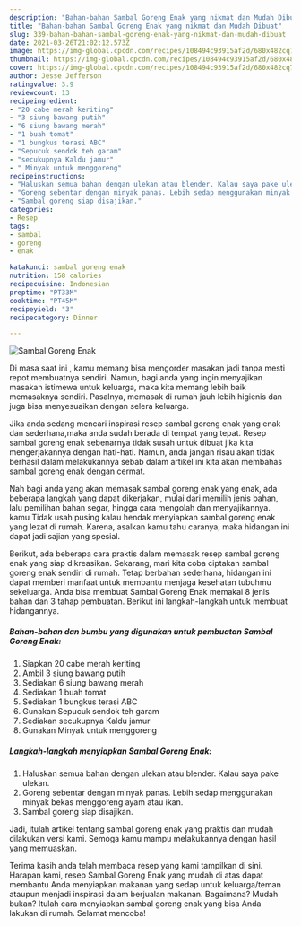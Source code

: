 ```yaml
---
description: "Bahan-bahan Sambal Goreng Enak yang nikmat dan Mudah Dibuat"
title: "Bahan-bahan Sambal Goreng Enak yang nikmat dan Mudah Dibuat"
slug: 339-bahan-bahan-sambal-goreng-enak-yang-nikmat-dan-mudah-dibuat
date: 2021-03-26T21:02:12.573Z
image: https://img-global.cpcdn.com/recipes/108494c93915af2d/680x482cq70/sambal-goreng-enak-foto-resep-utama.jpg
thumbnail: https://img-global.cpcdn.com/recipes/108494c93915af2d/680x482cq70/sambal-goreng-enak-foto-resep-utama.jpg
cover: https://img-global.cpcdn.com/recipes/108494c93915af2d/680x482cq70/sambal-goreng-enak-foto-resep-utama.jpg
author: Jesse Jefferson
ratingvalue: 3.9
reviewcount: 13
recipeingredient:
- "20 cabe merah keriting"
- "3 siung bawang putih"
- "6 siung bawang merah"
- "1 buah tomat"
- "1 bungkus terasi ABC"
- "Sepucuk sendok teh garam"
- "secukupnya Kaldu jamur"
- " Minyak untuk menggoreng"
recipeinstructions:
- "Haluskan semua bahan dengan ulekan atau blender. Kalau saya pake ulekan."
- "Goreng sebentar dengan minyak panas. Lebih sedap menggunakan minyak bekas menggoreng ayam atau ikan."
- "Sambal goreng siap disajikan."
categories:
- Resep
tags:
- sambal
- goreng
- enak

katakunci: sambal goreng enak 
nutrition: 158 calories
recipecuisine: Indonesian
preptime: "PT33M"
cooktime: "PT45M"
recipeyield: "3"
recipecategory: Dinner

---
```



![Sambal Goreng Enak](https://img-global.cpcdn.com/recipes/108494c93915af2d/680x482cq70/sambal-goreng-enak-foto-resep-utama.jpg)

Di masa  saat ini , kamu memang bisa mengorder masakan jadi tanpa mesti repot membuatnya sendiri. Namun, bagi anda yang ingin menyajikan masakan istimewa untuk keluarga, maka kita memang lebih baik memasaknya sendiri. Pasalnya, memasak di rumah jauh lebih higienis dan juga bisa menyesuaikan dengan selera keluarga.

Jika anda sedang mencari inspirasi resep sambal goreng enak yang enak dan sederhana,maka anda sudah berada di tempat yang tepat. Resep sambal goreng enak  sebenarnya tidak susah untuk dibuat jika kita mengerjakannya dengan hati-hati. Namun, anda jangan risau akan tidak berhasil dalam melakukannya 
sebab dalam artikel ini kita akan membahas sambal goreng enak dengan cermat.  



Nah bagi anda yang akan memasak sambal goreng enak yang enak, ada beberapa langkah yang dapat dikerjakan, mulai dari memilih jenis bahan, lalu pemilihan bahan segar, hingga cara mengolah dan menyajikannya. kamu Tidak usah pusing kalau hendak menyiapkan sambal goreng enak yang lezat di rumah. Karena, asalkan kamu  tahu caranya, maka hidangan ini dapat jadi sajian yang spesial.

Berikut, ada beberapa cara praktis  dalam memasak resep sambal goreng enak yang siap dikreasikan. Sekarang, mari kita coba ciptakan sambal goreng enak sendiri di rumah. Tetap berbahan sederhana, hidangan ini dapat memberi manfaat untuk membantu menjaga kesehatan tubuhmu sekeluarga. Anda bisa membuat Sambal Goreng Enak memakai 8 jenis bahan dan 3 tahap pembuatan. Berikut ini langkah-langkah untuk membuat hidangannya.

<!--inarticleads1-->

##### Bahan-bahan dan bumbu yang digunakan untuk pembuatan Sambal Goreng Enak:

1. Siapkan 20 cabe merah keriting
1. Ambil 3 siung bawang putih
1. Sediakan 6 siung bawang merah
1. Sediakan 1 buah tomat
1. Sediakan 1 bungkus terasi ABC
1. Gunakan Sepucuk sendok teh garam
1. Sediakan secukupnya Kaldu jamur
1. Gunakan  Minyak untuk menggoreng




<!--inarticleads2-->

##### Langkah-langkah menyiapkan Sambal Goreng Enak:

1. Haluskan semua bahan dengan ulekan atau blender. Kalau saya pake ulekan.
1. Goreng sebentar dengan minyak panas. Lebih sedap menggunakan minyak bekas menggoreng ayam atau ikan.
1. Sambal goreng siap disajikan.




Jadi, itulah artikel tentang  sambal goreng enak  yang praktis dan mudah dilakukan versi kami. Semoga kamu mampu melakukannya dengan hasil yang memuaskan. 

Terima kasih anda telah membaca resep yang kami tampilkan di sini. Harapan kami, resep  Sambal Goreng Enak yang mudah di atas dapat membantu Anda menyiapkan makanan yang sedap untuk keluarga/teman ataupun menjadi inspirasi dalam berjualan makanan. Bagaimana? Mudah bukan? Itulah cara menyiapkan sambal goreng enak yang bisa Anda lakukan di rumah. Selamat mencoba!

